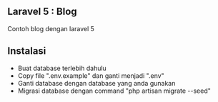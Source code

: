 ## Laravel 5 : Blog
Contoh blog dengan laravel 5
## Instalasi
- Buat database terlebih dahulu
- Copy file ".env.example" dan ganti menjadi ".env"
- Ganti database dengan database yang anda gunakan
- Migrasi database dengan command "php artisan migrate --seed"